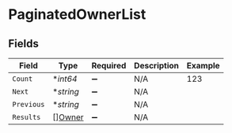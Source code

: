 # PaginatedOwnerList


## Fields

| Field                                   | Type                                    | Required                                | Description                             | Example                                 |
| --------------------------------------- | --------------------------------------- | --------------------------------------- | --------------------------------------- | --------------------------------------- |
| `Count`                                 | **int64*                                | :heavy_minus_sign:                      | N/A                                     | 123                                     |
| `Next`                                  | **string*                               | :heavy_minus_sign:                      | N/A                                     |                                         |
| `Previous`                              | **string*                               | :heavy_minus_sign:                      | N/A                                     |                                         |
| `Results`                               | [][Owner](../../models/shared/owner.md) | :heavy_minus_sign:                      | N/A                                     |                                         |